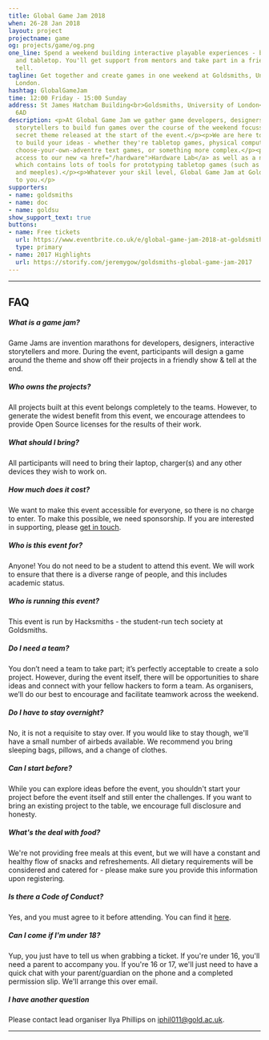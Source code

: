 ```yaml
---
title: Global Game Jam 2018
when: 26-28 Jan 2018
layout: project
projectname: game
og: projects/game/og.png
one_line: Spend a weekend building interactive playable experiences - both digital
  and tabletop. You'll get support from mentors and take part in a friendly show &
  tell.
tagline: Get together and create games in one weekend at Goldsmiths, University of
  London.
hashtag: GlobalGameJam
time: 12:00 Friday - 15:00 Sunday
address: St James Hatcham Building<br>Goldsmiths, University of London<br>London,<br>SE14
  6AD
description: <p>At Global Game Jam we gather game developers, designers, and interactive
  storytellers to build fun games over the course of the weekend focussed around a
  secret theme released at the start of the event.</p><p>We are here to enable you
  to build your ideas - whether they're tabletop games, physical computing projects,
  choose-your-own-adventre text games, or something more complex.</p><p>You'll have
  access to our new <a href="/hardware">Hardware Lab</a> as well as a new 'play' kit
  which contains lots of tools for prototyping tabletop games (such as cards, counters
  and meeples).</p><p>Whatever your skil level, Global Game Jam at Goldsmiths is accessible
  to you.</p>
supporters:
- name: goldsmiths
- name: doc
- name: goldsu
show_support_text: true
buttons:
- name: Free tickets
  url: https://www.eventbrite.co.uk/e/global-game-jam-2018-at-goldsmiths-tickets-41139898544
  type: primary
- name: 2017 Highlights
  url: https://storify.com/jeremygow/goldsmiths-global-game-jam-2017
---
```


<hr>
<section class="project-faq">
  <div class="container">
    <h2>FAQ</h2>
    <div class="row">
      <div class="col-md-4">
        <div class="text-block">
          <h5>What is a game jam?</h5>
          <p>Game Jams are invention marathons for developers, designers, interactive storytellers and more. During the event, participants will design a game around the theme and show off their projects in a friendly show & tell at the end.</p>
        </div>
        <div class="text-block">
          <h5>Who owns the projects?</h5>
          <p>All projects built at this event belongs completely to the teams. However, to generate the widest benefit from this event, we encourage attendees to provide Open Source licenses for the results of their work.</p>
        </div>
        <div class="text-block">
          <h5>What should I bring?</h5>
          <p>All participants will need to bring their laptop, charger(s) and any other devices they wish to work on.</p>
        </div>
        <div class="text-block">
          <h5>How much does it cost?</h5>
          <p>We want to make this event accessible for everyone, so there is no charge to enter. To make this possible, we need sponsorship. If you are interested in supporting, please <a href="/contact">get in touch</a>.</p>
        </div>
      </div>
      <div class="col-md-4">
        <div class="text-block">
          <h5>Who is this event for?</h5>
          <p>Anyone! You do not need to be a student to attend this event. We will work to ensure that there is a diverse range of people, and this includes academic status.</p>
        </div>
        <div class="text-block">
          <h5>Who is running this event?</h5>
          <p>This event is run by Hacksmiths - the student-run tech society at Goldsmiths.</p>
        </div>
        <div class="text-block">
          <h5>Do I need a team?</h5>
          <p>You don’t need a team to take part; it’s perfectly acceptable to create a solo project. However, during the event itself, there will be opportunities to share ideas and connect with your fellow hackers to form a team. As organisers, we’ll do our best to encourage and facilitate teamwork across the weekend.</p>
        </div>
        <div class="text-block">
          <h5>Do I have to stay overnight?</h5>
          <p>No, it is not a requisite to stay over. If you would like to stay though, we'll have a small number of airbeds available. We recommend you bring sleeping bags, pillows, and a change of clothes.</p>
        </div>
      </div>
      <div class="col-md-4">
        <div class="text-block">
          <h5>Can I start before?</h5>
          <p>While you can explore ideas before the event, you shouldn't start your project before the event itself and still enter the challenges. If you want to bring an existing project to the table, we encourage full disclosure and honesty.</p>
        </div>
        <div class="text-block">
          <h5>What's the deal with food?</h5>
          <p>We're not providing free meals at this event, but we will have a constant and healthy flow of snacks and refreshements. All dietary requirements will be considered and catered for - please make sure you provide this information upon registering.</p>
        </div>
        <div class="text-block">
          <h5>Is there a Code of Conduct?</h5>
          <p>Yes, and you must agree to it before attending. You can find it <a href="https://github.com/hacksmiths/code-of-conduct">here</a>.</p>
        </div>
        <div class="text-block">
          <h5>Can I come if I'm under 18?</h5>
          <p>Yup, you just have to tell us when grabbing a ticket. If you're under 16, you'll need a parent to accompany you. If you're 16 or 17, we'll just need to have a quick chat with your parent/guardian on the phone and a completed permission slip. We'll arrange this over email.</p>
        </div>
        <div class="text-block">
          <h5>I have another question</h5>
          <p>Please contact lead organiser Ilya Phillips on <a href="mailto:iphil011@gold.ac.uk">iphil011@gold.ac.uk</a>.</p>
        </div>
      </div>
    </div>
  </div>
</section>
<hr>
